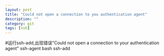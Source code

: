 ```yaml
---
layout: post
title: "Could not open a connection to you authentication agent"
description: ""
category: git
tags: [ssh]
---
```

#运行ssh-add,出现错误"Could not open a connection to your authentication agent"
    ssh-agent bash 
    ssh-add
